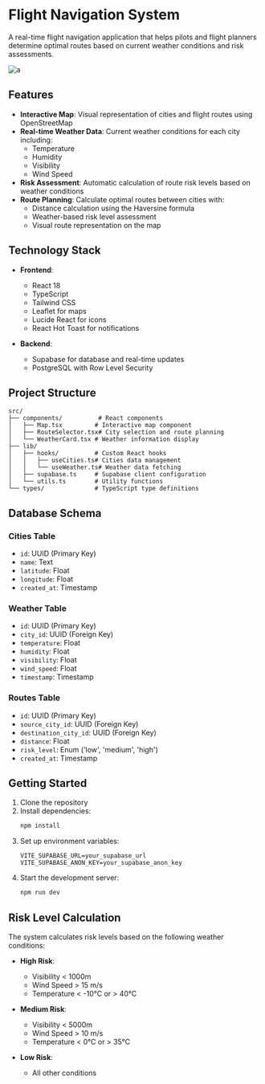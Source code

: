 # Flight Navigation System

A real-time flight navigation application that helps pilots and flight planners determine optimal routes based on current weather conditions and risk assessments.

![a](https://github.com/user-attachments/assets/09224878-4171-4d44-a9c6-e00ac379c76a)


## Features

- **Interactive Map**: Visual representation of cities and flight routes using OpenStreetMap
- **Real-time Weather Data**: Current weather conditions for each city including:
  - Temperature
  - Humidity
  - Visibility
  - Wind Speed
- **Risk Assessment**: Automatic calculation of route risk levels based on weather conditions
- **Route Planning**: Calculate optimal routes between cities with:
  - Distance calculation using the Haversine formula
  - Weather-based risk level assessment
  - Visual route representation on the map

## Technology Stack

- **Frontend**:
  - React 18
  - TypeScript
  - Tailwind CSS
  - Leaflet for maps
  - Lucide React for icons
  - React Hot Toast for notifications

- **Backend**:
  - Supabase for database and real-time updates
  - PostgreSQL with Row Level Security

## Project Structure

```
src/
├── components/          # React components
│   ├── Map.tsx         # Interactive map component
│   ├── RouteSelector.tsx# City selection and route planning
│   └── WeatherCard.tsx # Weather information display
├── lib/
│   ├── hooks/          # Custom React hooks
│   │   ├── useCities.ts# Cities data management
│   │   └── useWeather.ts# Weather data fetching
│   ├── supabase.ts     # Supabase client configuration
│   └── utils.ts        # Utility functions
└── types/              # TypeScript type definitions
```

## Database Schema

### Cities Table
- `id`: UUID (Primary Key)
- `name`: Text
- `latitude`: Float
- `longitude`: Float
- `created_at`: Timestamp

### Weather Table
- `id`: UUID (Primary Key)
- `city_id`: UUID (Foreign Key)
- `temperature`: Float
- `humidity`: Float
- `visibility`: Float
- `wind_speed`: Float
- `timestamp`: Timestamp

### Routes Table
- `id`: UUID (Primary Key)
- `source_city_id`: UUID (Foreign Key)
- `destination_city_id`: UUID (Foreign Key)
- `distance`: Float
- `risk_level`: Enum ('low', 'medium', 'high')
- `created_at`: Timestamp

## Getting Started

1. Clone the repository
2. Install dependencies:
   ```bash
   npm install
   ```
3. Set up environment variables:
   ```env
   VITE_SUPABASE_URL=your_supabase_url
   VITE_SUPABASE_ANON_KEY=your_supabase_anon_key
   ```
4. Start the development server:
   ```bash
   npm run dev
   ```

## Risk Level Calculation

The system calculates risk levels based on the following weather conditions:

- **High Risk**:
  - Visibility < 1000m
  - Wind Speed > 15 m/s
  - Temperature < -10°C or > 40°C

- **Medium Risk**:
  - Visibility < 5000m
  - Wind Speed > 10 m/s
  - Temperature < 0°C or > 35°C

- **Low Risk**:
  - All other conditions

